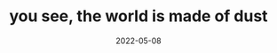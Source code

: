 ---
title: "you see, the world is made of dust"
date: 2022-05-08
related:
  - "she ran her hand down the monitor"
  - "'The world is made of dust' by Bing Image Creator"
type: fragment
tags:
  - fragment
  - Lofty Thoughts
---